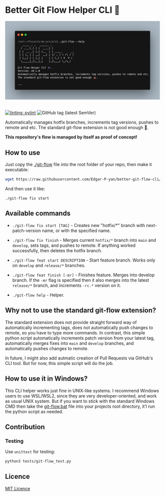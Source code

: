 # Better Git Flow Helper CLI 👾

<div align="center">
  <a href="https://github.com/Edgar-P-yan/xml-class-transformer">
    <img src="./assets/hero.png" width="600">
  </a>
  <br>
  <br>
</div>

[![linting: pylint](https://img.shields.io/badge/linting-pylint-yellowgreen?style=for-the-badge)](https://github.com/pylint-dev/pylint)
![GitHub tag (latest SemVer)](https://img.shields.io/github/v/tag/Edgar-P-yan/better-git-flow-cli?sort=semver&style=for-the-badge)

Automatically manages hotfix branches, increments tag versions, pushes to remote and etc.
The standard git-flow extension is not good enough 💩.

**This repository's flow is managed by itself as proof of concept!**

## How to use

Just copy the [./git-flow](https://github.com/Edgar-P-yan/better-git-flow-cli/blob/main/git-flow)
file into the root folder of your repo, then make it executable:

```bash
wget https://raw.githubusercontent.com/Edgar-P-yan/better-git-flow-cli/v0.3.0/git-flow -O git-flow && chmod +x ./git-flow
```

And then use it like:

```
./git-flow fix start
```

## Available commands

- `./git-flow fix start [TAG]` - Creates new "hotfix/\*" branch with next-patch-version
  name, or with the specified name.

- `./git-flow fix finish` - Merges current `hotfix/*` branch into `main` and `develop`,
  sets tags, and pushes to remote. If anything worked successfully, then deletes the
  hotfix branch.

- `./git-flow feat start DESCRIPTION` - Start feature branch. Works only on `develop`
  and `release/*` branches.

- `./git-flow feat finish [-mr]` - Finishes feature. Merges into develop branch. If the
  `-mr` flag is specified then it also merges into the latest `release/*` branch, and
  increments `-rc.*` version on it.

- `./git-flow help` - Helper.

## Why not to use the standard git-flow extension?

The standard extension does not provide straight forward way of automatically incrementing tags,
does not automatically push changes to remote, so you have to type more commands. In contrast,
this simple python script automatically increments patch version from your latest tag, automatically
merges fixes into `main` and `develop` branches, and automatically pushes changes to remote.

In future, I might also add autmatic creation of Pull Requests via GitHub's CLI tool. But for now,
this simple script will do the job.

## How to use it in Windows?

This CLI helper works just fine in UNIX-like systems. I recommend Windows users to use WSL/WSL2, since they
are very developer-oriented, and work as usual UNIX system. But if you want to stick with the standard
Windows CMD then take the [git-flow.bat](./git-flow.bat) file into your projects root directory, it'l run
the python script as needed.

## Contribution

### Testing

Use `unittest` for testing:

```bash
python3 tests/git-flow_test.py
```

## Licence

[MIT Licence](./LICENSE)
